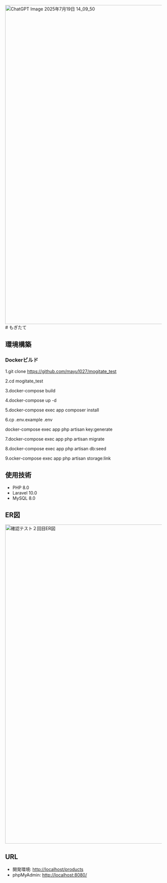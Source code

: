 <img width="1536" height="1024" alt="ChatGPT Image 2025年7月19日 14_09_50" src="https://github.com/user-attachments/assets/c2c465ec-e979-4fc5-87c8-7d2bb64edace" /># もぎたて

## 環境構築

### Dockerビルド

1.git clone https://github.com/mayu1027/mogitate_test

2.cd mogitate_test

3.docker-compose build

4.docker-compose up -d

5.docker-compose exec app composer install

6.cp .env.example .env

  docker-compose exec app php artisan key:generate


7.docker-compose exec app php artisan migrate

8.docker-compose exec app php artisan db:seed

9.ocker-compose exec app php artisan storage:link

## 使用技術

- PHP 8.0  
- Laravel 10.0  
- MySQL 8.0

## ER図

<img width="1536" height="1024" alt="確認テスト２回目ER図" src="https://github.com/user-attachments/assets/cbc56c38-5cfe-442c-bc8a-53d983843ecc" />

## URL

- 開発環境: [http://localhost/products](http://localhost/products)
- phpMyAdmin: [http://localhost:8080/](http://localhost:8080/)
